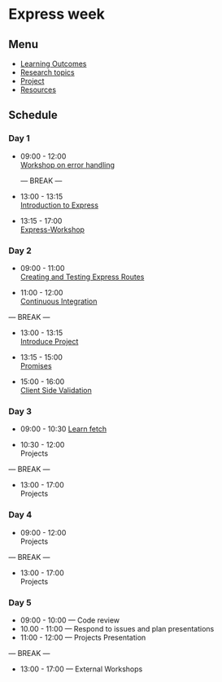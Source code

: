 # Express week

## Menu

- [Learning Outcomes](./learning-outcomes.md)
- [Research topics](./research-afternoon.md)
- [Project](./project.md)
- [Resources](./resources)

## Schedule

### Day 1

- 09:00 - 12:00 <br>
  [Workshop on error handling](https://github.com/Amoodaa/error-handling-workshop)

  — BREAK —

- 13:00 - 13:15 <br>
  [Introduction to Express](https://github.com/foundersandcoders/introduction-to-express)
  
- 13:15 - 17:00 <br>
  [Express-Workshop](https://github.com/ali-7/express-workshop)
  
### Day 2

- 09:00 - 11:00 <br>
  [Creating and Testing Express Routes](https://github.com/ali-7/express-and-testing-workshop)

- 11:00 - 12:00 <br>
  [Continuous Integration](./CI.md)

— BREAK —


- 13:00 - 13:15 <br>
  [Introduce Project](./project.md)

- 13:15 - 15:00 <br>
  [Promises](https://github.com/GSG-G8/mc-promise-me-this)
  
- 15:00 - 16:00 <br>
  [Client Side Validation](https://github.com/foundersandcoders/mc-client-side-validation)
  

### Day 3

- 09:00 - 10:30 [Learn fetch](https://github.com/oliverjam/learn-fetch)

- 10:30 - 12:00 <br>
  Projects

— BREAK —

- 13:00 - 17:00<br>
  Projects

### Day 4

- 09:00 - 12:00 <br>
  Projects

— BREAK —

- 13:00 - 17:00 <br>
  Projects

### Day 5

- 09:00 - 10:00 — Code review 
- 10.00 - 11:00 — Respond to issues and plan presentations
- 11:00 - 12:00 — Projects Presentation

— BREAK —

- 13:00 - 17:00 — External Workshops

